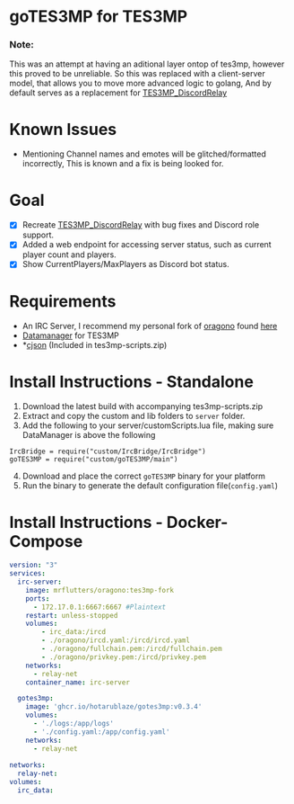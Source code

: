 # goTES3MP for TES3MP
### Note:
This was an attempt at having an aditional layer ontop of tes3mp, however this proved to be unreliable. So this was replaced with a client-server model, that allows you to move more advanced logic to golang, And by default serves as a replacement for [TES3MP_DiscordRelay](https://github.com/HotaruBlaze/TES3MP_DiscordRelay)

# Known Issues
<!-- * TES3MP does not shutdown correctly most of the time with SIGINT, or closing the application, It's recommended to use another script for this, such as [ShutdownServer](https://github.com/tes3mp-scripts/ShutdownServer). -->
<!-- * Sometimes goTES3MP loses connection to Discord, this usually fixes itself after a couple of minutes, if not try running the "reloaddiscord" command.  -->
* Mentioning Channel names and emotes will be glitched/formatted incorrectly, This is known and a fix is being looked for.

# Goal
- [x] Recreate [TES3MP_DiscordRelay](https://github.com/HotaruBlaze/TES3MP_DiscordRelay) with bug fixes and Discord role support.
- [X] Added a web endpoint for accessing server status, such as current player count and players.
- [X] Show CurrentPlayers/MaxPlayers as Discord bot status.

# Requirements
- An IRC Server, I recommend my personal fork of [oragono](https://github.com/oragono/oragono) found [here](https://github.com/HotaruBlaze/oragono-tes3mp)
- [Datamanager](https://github.com/tes3mp-scripts/DataManager) for TES3MP
- *[cjson](https://github.com/TES3MP/lua-cjson) (Included in tes3mp-scripts.zip)

# Install Instructions - Standalone
1. Download the latest build with accompanying tes3mp-scripts.zip 
2. Extract and copy the custom and lib folders to `server` folder.
3. Add the following to your server/customScripts.lua file, making sure DataManager is above the following
```
IrcBridge = require("custom/IrcBridge/IrcBridge")
goTES3MP = require("custom/goTES3MP/main")
```
4. Download and place the correct `goTES3MP` binary for your platform
5. Run the binary to generate the default configuration file(`config.yaml`)

# Install Instructions - Docker-Compose
```yml
version: "3"
services:
  irc-server:
    image: mrflutters/oragono:tes3mp-fork
    ports:
      - 172.17.0.1:6667:6667 #Plaintext
    restart: unless-stopped
    volumes:
        - irc_data:/ircd
        - ./oragono/ircd.yaml:/ircd/ircd.yaml
        - ./oragono/fullchain.pem:/ircd/fullchain.pem
        - ./oragono/privkey.pem:/ircd/privkey.pem
    networks:
      - relay-net
    container_name: irc-server

  gotes3mp:
    image: 'ghcr.io/hotarublaze/gotes3mp:v0.3.4'
    volumes:
      - './logs:/app/logs'
      - './config.yaml:/app/config.yaml'
    networks:
      - relay-net
      
networks:
  relay-net:
volumes:
  irc_data:
```